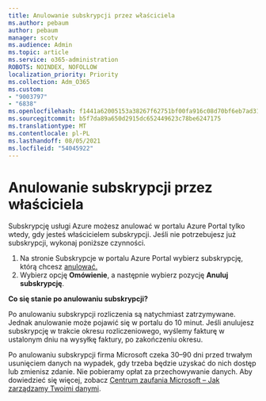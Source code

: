 ```yaml
---
title: Anulowanie subskrypcji przez właściciela
ms.author: pebaum
author: pebaum
manager: scotv
ms.audience: Admin
ms.topic: article
ms.service: o365-administration
ROBOTS: NOINDEX, NOFOLLOW
localization_priority: Priority
ms.collection: Adm_O365
ms.custom:
- "9003797"
- "6838"
ms.openlocfilehash: f1441a62005153a38267f62751bf00fa916c08d70bf6eb7ad31135a262bd5363
ms.sourcegitcommit: b5f7da89a650d2915dc652449623c78be6247175
ms.translationtype: MT
ms.contentlocale: pl-PL
ms.lasthandoff: 08/05/2021
ms.locfileid: "54045922"
---
```

# <a name="cancellation-of-a-subscription-by-owner"></a>Anulowanie subskrypcji przez właściciela

Subskrypcję usługi Azure możesz anulować w portalu Azure Portal tylko wtedy, gdy jesteś właścicielem subskrypcji. Jeśli nie potrzebujesz już subskrypcji, wykonaj poniższe czynności.

1. Na stronie Subskrypcje w portalu Azure Portal wybierz subskrypcję, którą chcesz [anulować.](https://ms.portal.azure.com/#blade/Microsoft_Azure_Billing/SubscriptionsBlade)
2. Wybierz opcję **Omówienie**, a następnie wybierz pozycję **Anuluj subskrypcję**.

**Co się stanie po anulowaniu subskrypcji?**

Po anulowaniu subskrypcji rozliczenia są natychmiast zatrzymywane. Jednak anulowanie może pojawić się w portalu do 10 minut. Jeśli anulujesz subskrypcję w trakcie okresu rozliczeniowego, wyślemy fakturę w ustalonym dniu na wysyłkę faktury, po zakończeniu okresu.

Po anulowaniu subskrypcji firma Microsoft czeka 30–90 dni przed trwałym usunięciem danych na wypadek, gdy trzeba będzie uzyskać do nich dostęp lub zmienisz zdanie. Nie pobieramy opłat za przechowywanie danych. Aby dowiedzieć się więcej, zobacz [Centrum zaufania Microsoft – Jak zarządzamy Twoimi danymi](https://www.microsoft.com/trust-center/privacy/data-management#leave).


